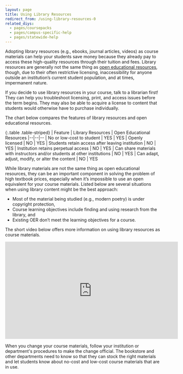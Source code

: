 ```yaml
---
layout: page
title: Using Library Resources
redirect_from: /using-library-resources-0
related_diys:
  - pages/coursepacks
  - pages/campus-specific-help
  - pages/statewide-help
---
```


Adopting library resources (e.g., ebooks, journal articles, videos) as course materials can help your students save money because they
already pay to access these high-quality resources through their tuition and fees. Library resources are generally not the same thing
as [open educational resources](https://en.wikipedia.org/wiki/Open_educational_resources), though, due to their often restrictive
licensing, inaccessibility for anyone outside an institution’s current student population, and at times, impermanent nature.

If you decide to use library resources in your course, talk to a librarian first! They can help you troubleshoot licensing, print, and
access issues before the term begins. They may also be able to acquire a license to content that students would otherwise have to
purchase individually.

The chart below compares the features of library resources and open educational resources.

{:.table .table-striped}
| Feature | Library Resources | Open Educational Resources
|--|--|--
| No or low-cost to student | YES | YES
| Openly licensed | NO | YES
| Students retain access after leaving institution | NO | YES
| Institution retains perpetual access | NO | YES
| Can share materials with instructors and/or students at other institutions | NO | YES
| Can adapt, adjust, modify, or alter the content | NO | YES

While library materials are not the same thing as open educational resources, they can be an important component in solving the problem
of high textbook prices, especially when it’s impossible to use an open equivalent for your course materials. Listed below are several
situations when using library content might be the best approach:

-   Most of the material being studied (e.g., modern poetry) is under copyright protection,
-   Course learning objectives include finding and using research from the library, and
-   Existing OER don’t meet the learning objectives for a course.

The short video below offers more information on using library resources as course materials.

<iframe src="https://www.youtube.com/embed/KwDPgkW6uMw" frameborder="0" width="560" height="315"></iframe>


When you change your course materials, follow your institution or department's procedures to make the change official. The bookstore and
other departments need to know so that they can stock the right materials and let students know about no-cost and low-cost course
materials that are in use.


